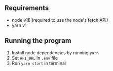 ## Requirements
* node v18 (required to use the node's fetch API)
* yarn v1

## Running the program
1. Install node dependencies by running `yarn`
2. Set `API_URL` in `.env` file
3. Run `yarn start` in terminal 
